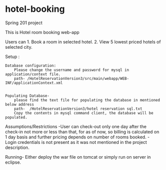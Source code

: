 # hotel-booking
Spring 201 project

This is Hotel room booking web-app

Users can 
	1. Book a room in selected hotel.
	2. View 5 lowest priced hotels of selected city.
	
Setup :
 
	Database configuration:
		Please change the username and password for mysql in application/context file. 
		path- /HotelReservationVersion3/src/main/webapp/WEB-INF/applicationContext.xml
  
  
	Populating Database-
		please find the text file for populating the database in mentioned below address
		path-  /HotelReservationVersion3/hotel reservation sql.txt
		Copy the contents in mysql command client, the database will be populated.
  
  
Assumptions/Restrictions 
	-User can check-out only one day after the check-in not more or less than that, for as of now,
	 so billing is calculated on 1 day basis and further pricing depends on number of rooms booked.	
	-Login credentials is not present as it was not mentioned in the project description.

Running-
    Either deploy the war file on tomcat or simply run on server in eclipse.	